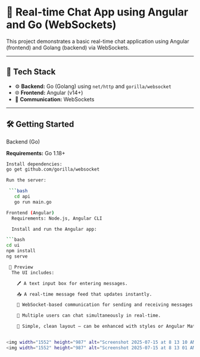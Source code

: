 # 💬 Real-time Chat App using Angular and Go (WebSockets)

This project demonstrates a basic real-time chat application using Angular (frontend) and Golang (backend) via WebSockets.

---

## 🚀 Tech Stack

- ⚙️ **Backend:** Go (Golang) using `net/http` and `gorilla/websocket`
- 🌐 **Frontend:** Angular (v14+)
- 🔌 **Communication:** WebSockets

---

## 🛠️ Getting Started

Backend (Go)

**Requirements:** Go 1.18+

```bash
Install dependencies:
go get github.com/gorilla/websocket

Run the server:

 ```bash 
   cd api
   go run main.go

Frontend (Angular)
  Requirements: Node.js, Angular CLI

  Install and run the Angular app:

```bash
cd ui
npm install
ng serve

 📸 Preview
  The UI includes:

    🖊️ A text input box for entering messages.

    📥 A real-time message feed that updates instantly.

    🔄 WebSocket-based communication for sending and receiving messages.

    👥 Multiple users can chat simultaneously in real-time.

    🧼 Simple, clean layout — can be enhanced with styles or Angular Material.


<img width="1552" height="987" alt="Screenshot 2025-07-15 at 8 13 10 AM" src="https://github.com/user-attachments/assets/14aa1633-836e-4aba-ae7b-b8f1e99a61a8" />
<img width="1552" height="987" alt="Screenshot 2025-07-15 at 8 13 01 AM" src="https://github.com/user-attachments/assets/57059597-8f46-47ca-a8f7-b98611432518" />
